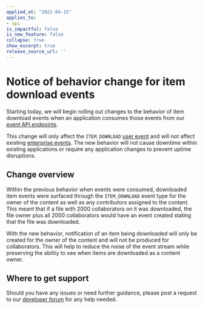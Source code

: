 ```yaml
---
applied_at: "2021-04-15"
applies_to: 
- api
is_impactful: false
is_new_feature: false
collapse: true
show_excerpt: true
release_source_url: ''
---
```


# Notice of behavior change for item download events

Starting today, we will begin rolling out changes to the behavior
of item download events when an application consumes those events from our
[event API endpoints][event-apis]. 

This change will only affect the
`ITEM_DOWNLOAD` [user event][user-events] and will not affect existing
[enterprise events][enterprise-events]. The new behavior will not cause
downtime within existing applications or require any application changes to
prevent uptime disruptions.

<!-- more -->

## Change overview

Within the previous behavior when events were consumed, downloaded item
events were surfaced through the `ITEM_DOWNLOAD` event type for the owner of
the content as well as any contributors assigned to the content. This meant
that if a file with 2000 collaborators on it was downloaded, the file owner
plus all 2000 collaborators would have an event created stating that the file
was downloaded.

With the new behavior, notification of an item being downloaded will only be
created for the owner of the content and will not be produced for
collaborators. This will help to reduce the noise of the event stream while
preserving the ability to see when items are downloaded as a content owner.

## Where to get support

Should you have any issues or need further guidance, please post a request to
our [developer forum][forum] for any help needed.

[event-apis]: https://developer.box.com/reference/get-events/
[user-events]: https://developer.box.com/guides/events/for-user/#event-types
[enterprise-events]: https://developer.box.com/guides/events/for-enterprise/
[user-access-token]: g://authentication/jwt/user-access-tokens/
[forum]: https://support.box.com/hc/en-us/community/topics/360001932973-Platform-and-Developer-Forum
